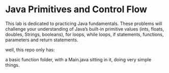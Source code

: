 # Java Primitives and Control Flow

This lab is dedicated to practicing Java fundamentals. These problems will challenge your understanding of Java’s built-in primitive values (ints, floats, doubles, Strings, booleans), for loops, while loops, if statements, functions, parameters and return statements.

well, this repo only has:

a basic function folder, with a Main.java sitting in it, doing very simple things.
